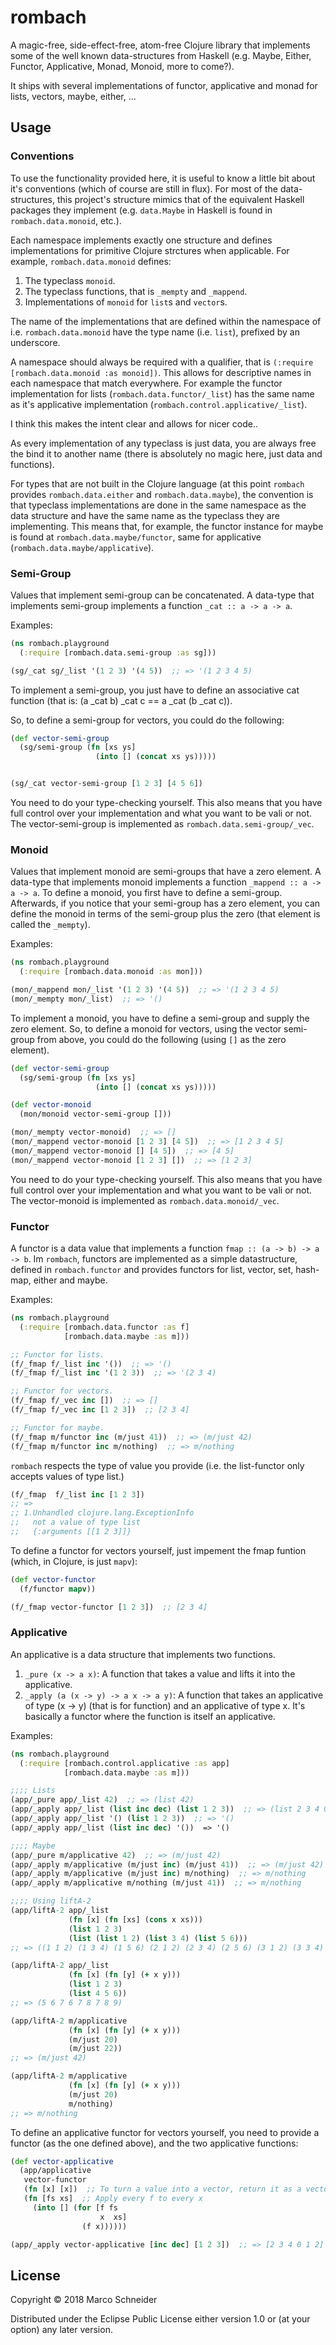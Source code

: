# rombach

A magic-free, side-effect-free, atom-free Clojure library that implements some of the well known data-structures from Haskell (e.g. Maybe, Either, Functor, Applicative, Monad, Monoid, more to come?).

It ships with several implementations of functor, applicative and monad for lists, vectors, maybe, either, ...

## Usage

### Conventions

To use the functionality provided here, it is useful to know a little bit about 
it's conventions (which of course are still in flux).
For most of the data-structures, this project's structure mimics that of the
equivalent Haskell packages they implement (e.g. `data.Maybe` in Haskell is found
in `rombach.data.monoid`, etc.).

Each namespace implements exactly one structure and defines implementations for
primitive Clojure strctures when applicable.
For example, `rombach.data.monoid` defines:

1. The typeclass `monoid`.
2. The typeclass functions, that is `_mempty` and `_mappend`.
3. Implementations of `monoid` for `list`s and `vector`s.

The name of the implementations that are defined within the namespace of i.e. 
`rombach.data.monoid` have the type name (i.e. `list`), prefixed by an underscore.

A namespace should always be required with a qualifier, that is
`(:require [rombach.data.monoid :as monoid])`.
This allows for descriptive names in each namespace that match everywhere.
For example the functor implementation for lists (`rombach.data.functor/_list`)
has the same name as it's applicative implementation (`rombach.control.applicative/_list`).

I think this makes the intent clear and allows for nicer code..

As every implementation of any typeclass is just data, you are always free the
bind it to another name (there is absolutely no magic here, just data and functions).

For types that are not built in the Clojure language (at this point `rombach`
provides `rombach.data.either` and `rombach.data.maybe`), the convention is that
typeclass implementations are done in the same namespace as the data structure
and have the same name as the typeclass they are implementing.
This means that, for example, the functor instance for maybe is found at
`rombach.data.maybe/functor`, same for applicative (`rombach.data.maybe/applicative`).

### Semi-Group

Values that implement semi-group can be concatenated.
A data-type that implements semi-group implements a function `_cat :: a -> a -> a`.

Examples:

```clojure
(ns rombach.playground
  (:require [rombach.data.semi-group :as sg]))

(sg/_cat sg/_list '(1 2 3) '(4 5))  ;; => '(1 2 3 4 5)
```

To implement a semi-group, you just have to define an associative cat function 
(that is: (a _cat b) _cat c == a _cat (b _cat c)).

So, to define a semi-group for vectors, you could do the following:

```clojure
(def vector-semi-group
  (sg/semi-group (fn [xs ys]
                   (into [] (concat xs ys)))))


(sg/_cat vector-semi-group [1 2 3] [4 5 6])
```

You need to do your type-checking yourself.
This also means that you have full control over your implementation and what
you want to be vali or not.
The vector-semi-group is implemented as `rombach.data.semi-group/_vec`.

### Monoid

Values that implement monoid are semi-groups that have a zero element.
A data-type that implements monoid implements a function `_mappend :: a -> a -> a`.
To define a monoid, you first have to define a semi-group.
Afterwards, if you notice that your semi-group has a zero element, you can define
the monoid in terms of the semi-group plus the zero (that element is called the `_mempty`).

Examples:

```clojure
(ns rombach.playground
  (:require [rombach.data.monoid :as mon]))

(mon/_mappend mon/_list '(1 2 3) '(4 5))  ;; => '(1 2 3 4 5)
(mon/_mempty mon/_list)  ;; => '()
```

To implement a monoid, you have to define a semi-group and supply the zero element.
So, to define a monoid for vectors, using the vector semi-group from above, 
you could do the following (using `[]` as the zero element).

```clojure
(def vector-semi-group
  (sg/semi-group (fn [xs ys]
                   (into [] (concat xs ys)))))

(def vector-monoid
  (mon/monoid vector-semi-group []))

(mon/_mempty vector-monoid)  ;; => []
(mon/_mappend vector-monoid [1 2 3] [4 5])  ;; => [1 2 3 4 5]
(mon/_mappend vector-monoid [] [4 5])  ;; => [4 5]
(mon/_mappend vector-monoid [1 2 3] [])  ;; => [1 2 3]
```

You need to do your type-checking yourself.
This also means that you have full control over your implementation and what
you want to be vali or not.
The vector-monoid is implemented as `rombach.data.monoid/_vec`.

### Functor

A functor is a data value that implements a function `fmap :: (a -> b) -> a -> b`.
Im `rombach`, functors are implemented as a simple datastructure, defined in `rombach.functor` and provides functors for list, vector, set, hash-map, either and maybe.

Examples:

```clojure
(ns rombach.playground
  (:require [rombach.data.functor :as f]
            [rombach.data.maybe :as m]))

;; Functor for lists.
(f/_fmap f/_list inc '())  ;; => '()
(f/_fmap f/_list inc '(1 2 3))  ;; => '(2 3 4)

;; Functor for vectors.
(f/_fmap f/_vec inc [])  ;; => []
(f/_fmap f/_vec inc [1 2 3])  ;; [2 3 4]

;; Functor for maybe.
(f/_fmap m/functor inc (m/just 41))  ;; => (m/just 42)
(f/_fmap m/functor inc m/nothing)  ;; => m/nothing
```

`rombach` respects the type of value you provide (i.e. the list-functor only accepts values of type list.)

```clojure
(f/_fmap  f/_list inc [1 2 3])
;; =>
;; 1.Unhandled clojure.lang.ExceptionInfo
;;   not a value of type list
;;   {:arguments [[1 2 3]]}
```

To define a functor for vectors yourself, just impement the fmap funtion (which,
in Clojure, is just `mapv`):

```clojure
(def vector-functor
  (f/functor mapv))

(f/_fmap vector-functor [1 2 3])  ;; [2 3 4]
```

### Applicative

An applicative is a data structure that implements two functions.

1. `_pure (x -> a x)`: A function that takes a value and lifts it into the applicative.
2. `_apply (a (x -> y) -> a x -> a y)`: A function that takes an applicative of type (x -> y) (that is for function) and an applicative of type x.
It's basically a functor where the function is itself an applicative.

Examples:

```clojure
(ns rombach.playground
  (:require [rombach.control.applicative :as app]
            [rombach.data.maybe :as m]))

;;;; Lists
(app/_pure app/_list 42)  ;; => (list 42)
(app/_apply app/_list (list inc dec) (list 1 2 3))  ;; => (list 2 3 4 0 1 2)
(app/_apply app/_list '() (list 1 2 3))  ;; => '()
(app/_apply app/_list (list inc dec) '())  => '()

;;;; Maybe
(app/_pure m/applicative 42)  ;; => (m/just 42)
(app/_apply m/applicative (m/just inc) (m/just 41))  ;; => (m/just 42)
(app/_apply m/applicative (m/just inc) m/nothing)  ;; => m/nothing
(app/_apply m/applicative m/nothing (m/just 41))  ;; => m/nothing

;;;; Using liftA-2
(app/liftA-2 app/_list
             (fn [x] (fn [xs] (cons x xs)))
             (list 1 2 3)
             (list (list 1 2) (list 3 4) (list 5 6)))
;; => ((1 1 2) (1 3 4) (1 5 6) (2 1 2) (2 3 4) (2 5 6) (3 1 2) (3 3 4) (3 5 6))

(app/liftA-2 app/_list
             (fn [x] (fn [y] (+ x y)))
             (list 1 2 3)
             (list 4 5 6))
;; => (5 6 7 6 7 8 7 8 9)

(app/liftA-2 m/applicative
             (fn [x] (fn [y] (+ x y)))
             (m/just 20)
             (m/just 22))
;; => (m/just 42)

(app/liftA-2 m/applicative
             (fn [x] (fn [y] (+ x y)))
             (m/just 20)
             m/nothing)
;; => m/nothing
```

To define an applicative functor for vectors yourself, you need to provide a 
functor (as the one defined above), and the two applicative functions:

```clojure
(def vector-applicative
  (app/applicative
   vector-functor
   (fn [x] [x])  ;; To turn a value into a vector, return it as a vector with only one element.
   (fn [fs xs]  ;; Apply every f to every x
     (into [] (for [f fs
                    x  xs]
                (f x))))))

(app/_apply vector-applicative [inc dec] [1 2 3])  ;; => [2 3 4 0 1 2]
```

## License

Copyright © 2018 Marco Schneider

Distributed under the Eclipse Public License either version 1.0 or (at
your option) any later version.
